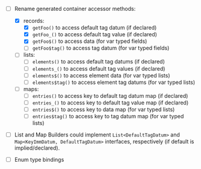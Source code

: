 - [ ] Rename generated container accessor methods:
  - [x] records:
    - [x] `getFoo()` to access default tag datum (if declared)
    - [x] `getFoo_()` to access default tag value (if declared)
    - [x] `getFoo$()` to access data (for var typed fields)
    - [ ] `getFoo$tag()` to access tag datum (for var typed fields)
  - [ ] lists:
    - [ ] `elements()` to access default tag datums (if declared)
    - [ ] `elements_()` to access default tag values (if declared)
    - [ ] `elements$()` to access element data (for var typed lists)
    - [ ] `elements$tag()` to access element tag datums (for var typed lists)
  - [ ] maps:
    - [ ] `entries()` to access key to default tag datum map (if declared)
    - [ ] `entries_()` to access key to default tag value map (if declared)
    - [ ] `entries$()` to access key to data map (for var typed lists)
    - [ ] `entries$tag()` to access key to tag datum map (for var typed lists)

- [ ] List and Map Builders could implement `List<DefaultTagDatum>`
      and `Map<KeyImmDatum, DefaultTagDatum>` interfaces, respectively
      (if default is implied/declared).

- [ ] Enum type bindings
